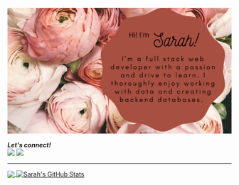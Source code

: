 ![cover](https://github.com/SarahMLawrence/SarahMLawrence/blob/main/images/cover.png)

<b><i>Let's connect! </i></b>
<br/>
[<img height="30" src="https://img.shields.io/badge/twitter-%231DA1F2.svg?&style=for-the-badge&logo=twitter&logoColor=white" />](https://twitter.com/SarahMaLawrence)
[<img height="30" src="https://img.shields.io/badge/linkedin-blue.svg?&style=for-the-badge&logo=linkedin&logoColor=white" />](https://www.linkedin.com/in/sarah-ma-lawrence/)
<hr/>
<a href="https://github.com/SarahMLawrence/SarahMLawrence">

  <img align="center" src="https://github-readme-stats.vercel.app/api/top-langs/?username=SarahMLawrence&hide=java,html&title_color=ffffff&text_color=c9cacc&icon_color=2bbc8a&bg_color=1d1f21" />
</a>

<a href="https://github.com/SarahMLawrence/SarahMLawrence">
  <img align="center" src="https://github-readme-stats.vercel.app/api?username=SarahMLawrence&show_icons=true&line_height=27&count_private=true&title_color=fffff&text_color=c9cacc&icon_color=2bbc8a&bg_color=1d1f21" alt="Sarah's GitHub Stats" />
</a>



<!--
**SarahMLawrence/SarahMLawrence** is a ✨ _special_ ✨ repository because its `README.md` (this file) appears on your GitHub profile.

Here are some ideas to get you started:

- 🔭 I’m currently working on my Portfolio.
- 🌱 I’m currently learning Python. 
- 👯 I’m looking to collaborate on ...
- 🤔 I’m looking for help with ...
- 💬 Ask me about ...
- 📫 How to reach me: ...
- 😄 Pronouns: ...
- ⚡ Fun fact: ...
-->
